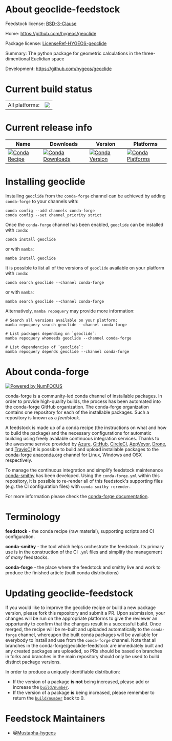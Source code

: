 About geoclide-feedstock
========================

Feedstock license: [BSD-3-Clause](https://github.com/conda-forge/geoclide-feedstock/blob/main/LICENSE.txt)

Home: https://github.com/hygeos/geoclide

Package license: [LicenseRef-HYGEOS-geoclide](https://github.com/hygeos/geoclide/blob/main/LICENSE.txt)

Summary: The python package for geometric calculations in the three-dimentional Euclidian space

Development: https://github.com/hygeos/geoclide

Current build status
====================


<table><tr><td>All platforms:</td>
    <td>
      <a href="https://dev.azure.com/conda-forge/feedstock-builds/_build/latest?definitionId=24733&branchName=main">
        <img src="https://dev.azure.com/conda-forge/feedstock-builds/_apis/build/status/geoclide-feedstock?branchName=main">
      </a>
    </td>
  </tr>
</table>

Current release info
====================

| Name | Downloads | Version | Platforms |
| --- | --- | --- | --- |
| [![Conda Recipe](https://img.shields.io/badge/recipe-geoclide-green.svg)](https://anaconda.org/conda-forge/geoclide) | [![Conda Downloads](https://img.shields.io/conda/dn/conda-forge/geoclide.svg)](https://anaconda.org/conda-forge/geoclide) | [![Conda Version](https://img.shields.io/conda/vn/conda-forge/geoclide.svg)](https://anaconda.org/conda-forge/geoclide) | [![Conda Platforms](https://img.shields.io/conda/pn/conda-forge/geoclide.svg)](https://anaconda.org/conda-forge/geoclide) |

Installing geoclide
===================

Installing `geoclide` from the `conda-forge` channel can be achieved by adding `conda-forge` to your channels with:

```
conda config --add channels conda-forge
conda config --set channel_priority strict
```

Once the `conda-forge` channel has been enabled, `geoclide` can be installed with `conda`:

```
conda install geoclide
```

or with `mamba`:

```
mamba install geoclide
```

It is possible to list all of the versions of `geoclide` available on your platform with `conda`:

```
conda search geoclide --channel conda-forge
```

or with `mamba`:

```
mamba search geoclide --channel conda-forge
```

Alternatively, `mamba repoquery` may provide more information:

```
# Search all versions available on your platform:
mamba repoquery search geoclide --channel conda-forge

# List packages depending on `geoclide`:
mamba repoquery whoneeds geoclide --channel conda-forge

# List dependencies of `geoclide`:
mamba repoquery depends geoclide --channel conda-forge
```


About conda-forge
=================

[![Powered by
NumFOCUS](https://img.shields.io/badge/powered%20by-NumFOCUS-orange.svg?style=flat&colorA=E1523D&colorB=007D8A)](https://numfocus.org)

conda-forge is a community-led conda channel of installable packages.
In order to provide high-quality builds, the process has been automated into the
conda-forge GitHub organization. The conda-forge organization contains one repository
for each of the installable packages. Such a repository is known as a *feedstock*.

A feedstock is made up of a conda recipe (the instructions on what and how to build
the package) and the necessary configurations for automatic building using freely
available continuous integration services. Thanks to the awesome service provided by
[Azure](https://azure.microsoft.com/en-us/services/devops/), [GitHub](https://github.com/),
[CircleCI](https://circleci.com/), [AppVeyor](https://www.appveyor.com/),
[Drone](https://cloud.drone.io/welcome), and [TravisCI](https://travis-ci.com/)
it is possible to build and upload installable packages to the
[conda-forge](https://anaconda.org/conda-forge) [anaconda.org](https://anaconda.org/)
channel for Linux, Windows and OSX respectively.

To manage the continuous integration and simplify feedstock maintenance
[conda-smithy](https://github.com/conda-forge/conda-smithy) has been developed.
Using the ``conda-forge.yml`` within this repository, it is possible to re-render all of
this feedstock's supporting files (e.g. the CI configuration files) with ``conda smithy rerender``.

For more information please check the [conda-forge documentation](https://conda-forge.org/docs/).

Terminology
===========

**feedstock** - the conda recipe (raw material), supporting scripts and CI configuration.

**conda-smithy** - the tool which helps orchestrate the feedstock.
                   Its primary use is in the construction of the CI ``.yml`` files
                   and simplify the management of *many* feedstocks.

**conda-forge** - the place where the feedstock and smithy live and work to
                  produce the finished article (built conda distributions)


Updating geoclide-feedstock
===========================

If you would like to improve the geoclide recipe or build a new
package version, please fork this repository and submit a PR. Upon submission,
your changes will be run on the appropriate platforms to give the reviewer an
opportunity to confirm that the changes result in a successful build. Once
merged, the recipe will be re-built and uploaded automatically to the
`conda-forge` channel, whereupon the built conda packages will be available for
everybody to install and use from the `conda-forge` channel.
Note that all branches in the conda-forge/geoclide-feedstock are
immediately built and any created packages are uploaded, so PRs should be based
on branches in forks and branches in the main repository should only be used to
build distinct package versions.

In order to produce a uniquely identifiable distribution:
 * If the version of a package **is not** being increased, please add or increase
   the [``build/number``](https://docs.conda.io/projects/conda-build/en/latest/resources/define-metadata.html#build-number-and-string).
 * If the version of a package **is** being increased, please remember to return
   the [``build/number``](https://docs.conda.io/projects/conda-build/en/latest/resources/define-metadata.html#build-number-and-string)
   back to 0.

Feedstock Maintainers
=====================

* [@Mustapha-hygeos](https://github.com/Mustapha-hygeos/)

